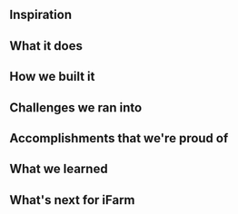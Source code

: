 ## Inspiration

## What it does

## How we built it

## Challenges we ran into

## Accomplishments that we're proud of

## What we learned

## What's next for iFarm

